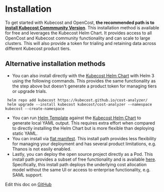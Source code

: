 # Installation

To get started with Kubecost and OpenCost, **the recommended path is to** [**install Kubecost Commmunity Version**](http://kubecost.com/install). This installation method is available for free and leverages the Kubecost Helm Chart. It provides access to all OpenCost and Kubecost community functionality and can scale to large clusters. This will also provide a token for trialing and retaining data across different Kubecost product tiers.

## Alternative installation methods

* You can also install directly with the [Kubecost Helm Chart](https://github.com/kubecost/cost-analyzer-helm-chart/) with Helm 3 using the following commands. This provides the same functionality as the step above but doesn't generate a product token for managing tiers or upgrade trials.

```
 helm repo add kubecost https://kubecost.github.io/cost-analyzer/
 helm upgrade --install kubecost kubecost/cost-analyzer --namespace kubecost --create-namespace
```

* You can run [Helm Template](https://helm.sh/docs/helm/helm\_template/) against the [Kubecost Helm Chart](https://github.com/kubecost/cost-analyzer-helm-chart/) to generate local YAML output. This requires extra effort when compared to directly installing the Helm Chart but is more flexible than deploying static YAML.
* You can install via [flat manifest](https://github.com/kubecost/cost-analyzer-helm-chart/blob/master/README.md#manifest). This install path provides less flexibility for managing your deployment and has several product limitations, e.g. Thanos is not easily enabled.
* Lastly, you can deploy the open source project directly as a Pod. This install path provides a subset of free functionality and is available [here](https://github.com/kubecost/cost-model/blob/master/deploying-as-a-pod.md). Specifically, this install path deploys the underlying cost allocation model without the same UI or access to enterprise functionality, e.g. SAML support.

Edit this doc on [GitHub](https://github.com/kubecost/docs/blob/main/install.md)
